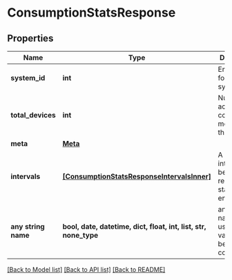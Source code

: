 # ConsumptionStatsResponse


## Properties
Name | Type | Description | Notes
------------ | ------------- | ------------- | -------------
**system_id** | **int** | Enlighten ID for this system. | 
**total_devices** | **int** | Number of active consumption meters for this system. | 
**meta** | [**Meta**](Meta.md) |  | 
**intervals** | [**[ConsumptionStatsResponseIntervalsInner]**](ConsumptionStatsResponseIntervalsInner.md) | A list of intervals between the requested start and end times. | 
**any string name** | **bool, date, datetime, dict, float, int, list, str, none_type** | any string name can be used but the value must be the correct type | [optional]

[[Back to Model list]](../README.md#documentation-for-models) [[Back to API list]](../README.md#documentation-for-api-endpoints) [[Back to README]](../README.md)


